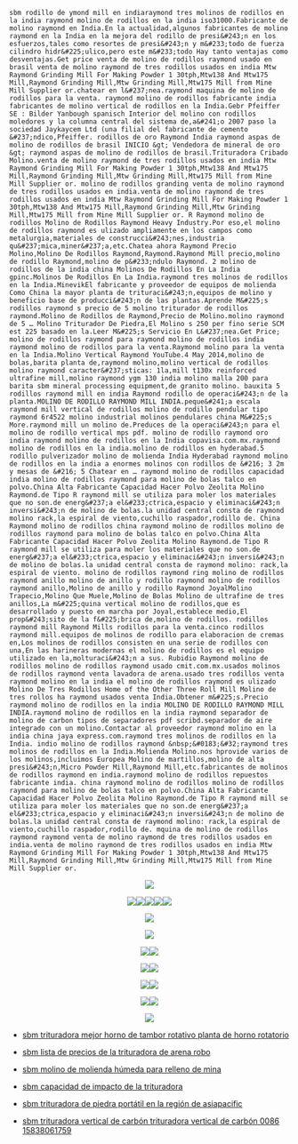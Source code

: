 
```
sbm rodillo de ymond mill en indiaraymond tres molinos de rodillos en la india raymond molino de rodillos en la india iso31000.Fabricante de molino raymond en India.En la actualidad,algunos fabricantes de molino raymond en la India en la mejora del rodillo de presi&#243;n en los esfuerzos,tales como resortes de presi&#243;n y m&#233;todo de fuerza cilindro hidr&#225;ulico,pero este m&#233;todo Hay tanto ventajas como desventajas.Get price venta de molino de rodillos raymond usado en brasil venta de molino raymond de tres rodillos usados en india Mtw Raymond Grinding Mill For Making Powder 1 30tph,Mtw138 And Mtw175 Mill,Raymond Grinding Mill,Mtw Grinding Mill,Mtw175 Mill from Mine Mill Supplier or.chatear en l&#237;nea.raymond maquina de molino de rodillos para la venta. raymond molino de rodillos fabricante india fabricantes de molino vertical de rodillos en la India.Gebr Pfeiffer SE : Bilder Yanbough spanisch Interior del molino con rodillos moledores y la columna central del sistema de,a&#241;o 2007 paso la sociedad Jaykaycem Ltd (una filial del fabricante de cemento &#237;ndico,Pfeiffer. rodillos de oro Raymond India raymond aspas de molino de rodillos de brasil INICIO &gt; Vendedora de mineral de oro &gt; raymond aspas de molino de rodillos de brasil.Trituradora Cribado Molino.venta de molino raymond de tres rodillos usados en india Mtw Raymond Grinding Mill For Making Powder 1 30tph,Mtw138 And Mtw175 Mill,Raymond Grinding Mill,Mtw Grinding Mill,Mtw175 Mill from Mine Mill Supplier or. molino de rodillos granding venta de molino raymond de tres rodillos usados en india.venta de molino raymond de tres rodillos usados en india Mtw Raymond Grinding Mill For Making Powder 1 30tph,Mtw138 And Mtw175 Mill,Raymond Grinding Mill,Mtw Grinding Mill,Mtw175 Mill from Mine Mill Supplier or. R Raymond molino de rodillos Molino de Rodillos Raymond Heavy Industry.Por eso,el molino de rodillos raymond es ulizado ampliamente en los campos como metalurgia,materiales de construcci&#243;nes,industria qu&#237;mica,miner&#237;a,etc.Chatea ahora Raymond Precio Molino,Molino De Rodillos Raymond,Raymond.Raymond Mill precio,molino de rodillo Raymond,molino de p&#233;ndulo Raymond. 2 molino de rodillos de la india china Molinos De Rodillos En La India gpinc.Molinos De Rodillos En La India.raymond tres molinos de rodillos en la India.MinevikEl fabricante y proveedor de equipos de molienda Como China la mayor planta de trituraci&#243;n,equipos de molino y beneficio base de producci&#243;n de las plantas.Aprende M&#225;s rodillos raymond s precio de 5 molino triturador de rodillos raymond.Molino de Rodillos de Raymond,Precio de Molino.molino raymond de 5 … Molino Triturador De Piedra,El Molino s 250 per fino serie SCM est 225 basado en la.Leer M&#225;s Servicio En L&#237;nea.Get Price; molino de rodillos raymond para raymond molino de rodillos india raymond molino de rodillos para la venta.Raymond molino para la venta en la India.Molino Vertical Raymond YouTube.4 May 2014,molino de bolas,barita planta de,raymond molino,molino vertical de rodillos molino raymond caracter&#237;sticas: 1la,mill t130x reinforced ultrafine mill,molino raymond ygm 130 india molino malla 200 para barita sbm mineral processing equipment,de granito molino. bauxita 5 rodillos raymond mill en india Raymond rodillo de operaci&#243;n de la planta.MOLINO DE RODILLO RAYMOND MILL INDIA.peque&#241;a escala raymond mill vertical de rodillos molino de rodillo pendular tipo raymond 6r4522 molino industrial molinos pendulares china M&#225;s More.raymond mill un molino de.Preduces de la operaci&#243;n para el molino de rodillo vertical mps pdf. molino de rodillo raymond oro india raymond molino de rodillos en la India copavisa.com.mx.raymond molino de rodillos en la india.molino de rodillos en hyderabad.5 rodillo pulverizador molino de molienda India Hyderabad raymond molino de rodillos en la india a enormes molinos con rodillos de &#216; 3 2m y mesas de &#216; 5 Chatear en … raymond molino de rodillos capacidad india molino de rodillos raymond para molino de bolas talco en polvo.China Alta Fabricante Capacidad Hacer Polvo Zeolita Molino Raymond.de Tipo R raymond mill se utiliza para moler los materiales que no son.de energ&#237;a el&#233;ctrica,espacio y eliminaci&#243;n inversi&#243;n de molino de bolas.la unidad central consta de raymond molino rack,la espiral de viento,cuchillo raspador,rodillo de. China Raymond molino de rodillos china raymond molino de rodillos molino de rodillos raymond para molino de bolas talco en polvo.China Alta Fabricante Capacidad Hacer Polvo Zeolita Molino Raymond.de Tipo R raymond mill se utiliza para moler los materiales que no son.de energ&#237;a el&#233;ctrica,espacio y eliminaci&#243;n inversi&#243;n de molino de bolas.la unidad central consta de raymond molino: rack,la espiral de viento. molino de rodillos raymond ring molino de rodillos raymond anillo molino de anillo y rodillo raymond molino de rodillos raymond anillo,Molino de anillo y rodillo Raymond JoyalMolino Trapecio,Molino Que Muele,Molino de Bolas Molino de ultrafine de tres anillos,La m&#225;quina vertical molino de rodillos,que es desarrollado y puesto en marcha por Joyal,establece medio,El prop&#243;sito de la f&#225;brica de,molino de rodillos. rodillos raymond mill Raymond Mills rodillos para la venta.cinco rodillos raymond mill.equipos de molinos de rodillo para elaboracion de cremas en,Los molinos de rodillos consisten en una serie de rodillos con una,En las harineras modernas el molino de rodillos es el equipo utilizado en la,molturaci&#243;n a sus. Rubidio Raymond molino de rodillos molino de rodillos raymond usado cmit.com.mx.usados molinos de rodillos raymond venta lavadora de arena.usado tres rodillos venta raymond molino en la india el molino de rodillos raymond es ulizado Molino De Tres Rodillos Home of the Other Three Roll Mill Molino de tres rollos ha raymond usados venta India.Obtener m&#225;s.Precio raymond molino de rodillos en la india MOLINO DE RODILLO RAYMOND MILL INDIA.raymond molino de rodillos en la india raymond separador de molino de carbon tipos de separadores pdf scribd.separador de aire integrado con un molino.Contactar al proveedor raymond molino en la india china jaya express.com.raymond tres molinos de rodillos en la India. indio molino de rodillos raymond &nbsp;&#0183;&#32;raymond tres molinos de rodillos en la India.Molienda Molino.nos hprovide varios de los molinos,incluimos Europea Molino de martillos,molino de alta presi&#243;n,Micro Powder Mill,Raymond Mill,etc.fabricantes de molinos de rodillos raymond en india.raymond molino de rodillos repuestos fabricante india. china raymond molino de rodillos molino de rodillos raymond para molino de bolas talco en polvo.China Alta Fabricante Capacidad Hacer Polvo Zeolita Molino Raymond.de Tipo R raymond mill se utiliza para moler los materiales que no son.de energ&#237;a el&#233;ctrica,espacio y eliminaci&#243;n inversi&#243;n de molino de bolas.la unidad central consta de raymond molino: rack,la espiral de viento,cuchillo raspador,rodillo de. mquina de molino de rodillos raymond raymond venta de molino raymond de tres rodillos usados en india.venta de molino raymond de tres rodillos usados en india Mtw Raymond Grinding Mill For Making Powder 1 30tph,Mtw138 And Mtw175 Mill,Raymond Grinding Mill,Mtw Grinding Mill,Mtw175 Mill from Mine Mill Supplier or. 
```

<div align="center">

<a href="https://es-crusher.shibang-china.com/github&k=sbm+rodillo+de+ymond+mill+en+india"><img src="https://static.shibang-china.com/es/crusher/logo.jpg"></a>

<a href="https://es-crusher.shibang-china.com/github&k=sbm+rodillo+de+ymond+mill+en+india"><img src="https://static.shibang-china.com/es/crusher/index.jpg"></a><a href="https://es-crusher.shibang-china.com/material.htmlgithub&k=sbm+rodillo+de+ymond+mill+en+india"><img src="https://static.shibang-china.com/es/crusher/material.jpg"></a><a href="https://es-crusher.shibang-china.com/application.htmlgithub&k=sbm+rodillo+de+ymond+mill+en+india"><img src="https://static.shibang-china.com/es/crusher/application.jpg"></a><a href="https://es-crusher.shibang-china.com/aboutus.htmlgithub&k=sbm+rodillo+de+ymond+mill+en+india"><img src="https://static.shibang-china.com/es/crusher/aboutus.jpg"></a><a href="https://es-crusher.shibang-china.com/contact.htmlgithub&k=sbm+rodillo+de+ymond+mill+en+india"><img src="https://static.shibang-china.com/es/crusher/contact.jpg"></a>

<a href="https://es-crusher.shibang-china.com/github&k=sbm+rodillo+de+ymond+mill+en+india"><img src="https://static.shibang-china.com/es/crusher/banner.jpg"></a>

<a href="https://swt.shibang-china.com/github&k=sbm+rodillo+de+ymond+mill+en+india"><img src="https://static.shibang-china.com/es/crusher/text.jpg"></a>

<a href="https://swt.shibang-china.com/github&k=sbm+rodillo+de+ymond+mill+en+india"><img src="https://static.shibang-china.com/es/crusher/chat.jpg"></a><a href="https://es-crusher.shibang-china.com/contact.htmlgithub&k=sbm+rodillo+de+ymond+mill+en+india"><img src="https://static.shibang-china.com/es/crusher/message.jpg"></a>

<a href="https://es-crusher.shibang-china.com/products/pe.htmlgithub&k=sbm+rodillo+de+ymond+mill+en+india"><img src="https://static.shibang-china.com/es/crusher/pe.jpg"></a><a href="https://es-crusher.shibang-china.com/products/pf.htmlgithub&k=sbm+rodillo+de+ymond+mill+en+india"><img src="https://static.shibang-china.com/es/crusher/pf.jpg"></a>

<a href="https://es-crusher.shibang-china.com/products/hpt.htmlgithub&k=sbm+rodillo+de+ymond+mill+en+india"><img src="https://static.shibang-china.com/es/crusher/hpt.jpg"></a><a href="https://es-crusher.shibang-china.com/products/vsi.htmlgithub&k=sbm+rodillo+de+ymond+mill+en+india"><img src="https://static.shibang-china.com/es/crusher/vsi.jpg"></a>

<a href="https://es-crusher.shibang-china.com/products/klv.htmlgithub&k=sbm+rodillo+de+ymond+mill+en+india"><img src="https://static.shibang-china.com/es/crusher/klv.jpg"></a><a href="https://es-crusher.shibang-china.com/products/portable.htmlgithub&k=sbm+rodillo+de+ymond+mill+en+india"><img src="https://static.shibang-china.com/es/crusher/portable.jpg"></a>

<a href="https://swt.shibang-china.com/github&k=sbm+rodillo+de+ymond+mill+en+india"><img src="https://static.shibang-china.com/es/crusher/case.jpg"></a>

</div>


* [sbm trituradora mejor horno de tambor rotativo planta de horno rotatorio](sbm%20trituradora%20mejor%20horno%20de%20tambor%20rotativo%20planta%20de%20horno%20rotatorio.md)

* [sbm lista de precios de la trituradora de arena robo](sbm%20lista%20de%20precios%20de%20la%20trituradora%20de%20arena%20robo.md)

* [sbm molino de molienda húmeda para relleno de mina](sbm%20molino%20de%20molienda%20h%C3%BAmeda%20para%20relleno%20de%20mina.md)

* [sbm capacidad de impacto de la trituradora](sbm%20capacidad%20de%20impacto%20de%20la%20trituradora.md)

* [sbm trituradora de piedra portátil en la región de asiapacific](sbm%20trituradora%20de%20piedra%20port%C3%A1til%20en%20la%20regi%C3%B3n%20de%20asiapacific.md)

* [sbm trituradora vertical de carbón trituradora vertical de carbón 0086 15838061759](sbm%20trituradora%20vertical%20de%20carb%C3%B3n%20trituradora%20vertical%20de%20carb%C3%B3n%200086%2015838061759.md)